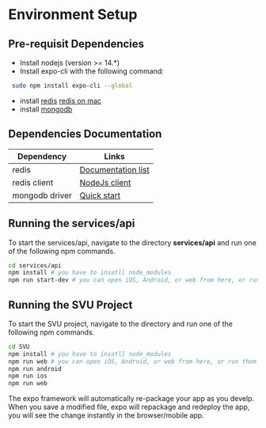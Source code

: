 # Environment Setup
## Pre-requisit Dependencies
- Install nodejs (version >= 14.*)
- Install expo-cli with the following command:
```bash
 sudo npm install expo-cli --global 
```
- install [redis](http://redis.io) [redis on mac](https://medium.com/@petehouston/install-and-config-redis-on-mac-os-x-via-homebrew-eb8df9a4f298)
- install [mongodb](http://mongodb.com/download-center/community)

## Dependencies Documentation
| Dependency | Links |
| ----------- | ----------- |
| redis | [Documentation list](https://redis.io/documentation) |
| redis client | [NodeJs client](https://www.npmjs.com/package/redis) |
| mongodb driver | [Quick start](https://mongodb.github.io/node-mongodb-native/3.5/quick-start/quick-start/) |

## Running the services/api
To start the services/api, navigate to the directory **services/api** and run one of the following npm commands.

```bash
cd services/api
npm install # you have to insatll node_modules
npm run start-dev # you can open iOS, Android, or web from here, or run them directly with the commands below.
```

## Running the SVU Project
To start the SVU project, navigate to the directory and run one of the following npm commands.

```bash
cd SVU
npm install # you have to insatll node_modules
npm run web # you can open iOS, Android, or web from here, or run them directly with the commands below.
npm run android
npm run ios
npm run web
```

The expo framework will automatically re-package your app as you develp.  When you save a modified file, expo will repackage and redeploy the app, you will see the change instantly in the browser/mobile app.
